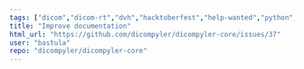 ```yaml
---
tags: ["dicom","dicom-rt","dvh","hacktoberfest","help-wanted","python","radiation-oncology","radiation-physics"]
title: "Improve documentation"
html_url: "https://github.com/dicompyler/dicompyler-core/issues/37"
user: "bastula"
repo: "dicompyler/dicompyler-core"
---
```


